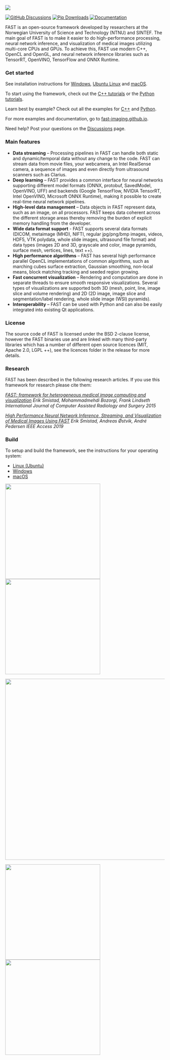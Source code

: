 ![](https://github.com/smistad/FAST/wiki/images/fast_logo.png)

[![GitHub Discussions](https://img.shields.io/github/discussions/smistad/FAST?label=GitHub%20discussions&logo=github)](https://github.com/smistad/FAST/discussions)
[![Pip Downloads](https://img.shields.io/pypi/dm/pyfast?label=pip%20downloads&logo=python)](https://fast-imaging.github.io/download-stats.html)
[![Documentation](https://img.shields.io/badge/Documentation-Online-blue?logo=googledocs&logoColor=white)](https://fast-imaging.github.io)

FAST is an open-source framework developed by researchers at the Norwegian University of Science and Technology (NTNU) and SINTEF. 
The main goal of FAST is to make it easier to do high-performance processing, neural network inference, and visualization of medical images utilizing multi-core CPUs and GPUs. To achieve this, FAST use modern C++, OpenCL and OpenGL, and neural network inference libraries such as TensorRT, OpenVINO, TensorFlow and ONNX Runtime.

### Get started
See installation instructions for [Windows](https://fast-imaging.github.io/install-windows.html), [Ubuntu Linux](https://fast-imaging.github.io/install-ubuntu-linux.html) and [macOS](https://fast-imaging.github.io/install-mac.html).

To start using the framework, check out the [C++ tutorials](https://fast-imaging.github.io/cpp-tutorials.html) or the [Python tutorials](https://fast-imaging.github.io/python-tutorials.html).

Learn best by example? Check out all the examples for [C++](https://fast-imaging.github.io/cpp-examples.html) and [Python](https://fast-imaging.github.io/python-examples.html).

For more examples and documentation, go to [fast-imaging.github.io](https://fast-imaging.github.io).

Need help? Post your questions on the [Discussions](https://github.com/smistad/FAST/discussions/) page.

### Main features

* **Data streaming** – Processing pipelines in FAST can handle both static and dynamic/temporal data without any change to the code. FAST can stream data from movie files, your webcamera, an Intel RealSense camera, a sequence of images and even directly from ultrasound scanners such as Clarius.
* **Deep learning** – FAST provides a common interface for neural networks supporting different model formats (ONNX, protobuf, SavedModel, OpenVINO, UFF) and backends (Google TensorFlow, NVIDIA TensorRT, Intel OpenVINO, Microsoft ONNX Runtime), making it possible to create real-time neural network pipelines.
* **High-level data management** – Data objects in FAST represent data, such as an image, on all processors. FAST keeps data coherent across the different storage areas thereby removing the burden of explicit memory handling from the developer.
* **Wide data format support** - FAST supports several data formats (DICOM, metaimage (MHD), NIFTI, regular jpg/png/bmp images, videos, HDF5, VTK polydata, whole slide images, ultrasound file format) and data types (images 2D and 3D, grayscale and color, image pyramids, surface mesh, vertices, lines, text ++).
* **High performance algorithms** – FAST has several high performance parallel OpenCL implementations of common algorithms, such as marching cubes surface extraction, Gaussian smoothing, non-local means, block matching tracking and seeded region growing.
* **Fast concurrent visualization** – Rendering and computation are done in separate threads to ensure smooth responsive visualizations. Several types of visualizations are supported both 3D (mesh, point, line, image slice and volume rendering) and 2D (2D image, image slice and segmentation/label rendering, whole slide image (WSI) pyramids).
* **Interoperability** – FAST can be used with Python and can also be easily integrated into existing Qt applications.

### License

The source code of FAST is licensed under the BSD 2-clause license, however the FAST binaries use and are linked with many third-party libraries which has a number of different open source licences (MIT, Apache 2.0, LGPL ++), see the licences folder in the release for more details.

### Research

FAST has been described in the following research articles. If you use this framework for research please cite them:

*[FAST: framework for heterogeneous medical image computing and visualization](http://www.eriksmistad.no/wp-content/uploads/FAST_framework_for_heterogeneous_medical_image_computing_and_visualization.pdf)
Erik Smistad, Mohammadmehdi Bozorgi, Frank Lindseth
International Journal of Computer Assisted Radiology and Surgery 2015*

*[High Performance Neural Network Inference, Streaming, and Visualization of Medical Images Using FAST](https://www.eriksmistad.no/wp-content/uploads/High-Performance-Neural-Network-Inference-Streaming-and-Visualization-of-Medical-Images-Using-FAST.pdf)
Erik Smistad, Andreas Østvik, André Pedersen
IEEE Access 2019*

### Build

To setup and build the framework, see the instructions for your operating system:
* [Linux (Ubuntu)](https://fast-imaging.github.io/building-on-linux.html)
* [Windows](https://fast-imaging.github.io/building-on-windows.html)
* [macOS](https://fast-imaging.github.io/building-on-mac.html)


[<img src="https://fast-imaging.github.io/alpha_blending_volume_renderer_CT.jpg" height="300">](https://fast-imaging.github.io/python-tutorial-mri-ct.html#autotoc_md116)
[<img src="https://fast-imaging.github.io/rotating_3D.gif" height="300">](https://fast-imaging.github.io/create_rotating_3D_gif_8py-example.html)

[<img src="https://fast-imaging.github.io/real_time_line_plotter.jpg" width="570">](https://fast-imaging.github.io/real_time_line_plotter_8py-example.html)

[<img src="https://fast-imaging.github.io/nuclei_segmentation.jpg" height="300">](https://fast-imaging.github.io/python-tutorial-wsi.html#autotoc_md172)
[<img src="https://fast-imaging.github.io/open_wsi.jpg" height="300">](https://fast-imaging.github.io/load_and_display_wsi_8py-example.html)


